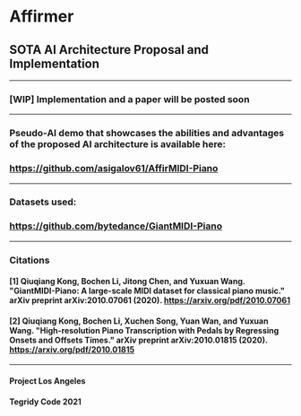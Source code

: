 # Affirmer

## SOTA AI Architecture Proposal and Implementation

***

### [WIP] Implementation and a paper will be posted soon

***

### Pseudo-AI demo that showcases the abilities and advantages of the proposed AI architecture is available here:

### https://github.com/asigalov61/AffirMIDI-Piano

***

### Datasets used:

### https://github.com/bytedance/GiantMIDI-Piano

***

### Citations

#### [1] Qiuqiang Kong, Bochen Li, Jitong Chen, and Yuxuan Wang. "GiantMIDI-Piano: A large-scale MIDI dataset for classical piano music." arXiv preprint arXiv:2010.07061 (2020). https://arxiv.org/pdf/2010.07061

#### [2] Qiuqiang Kong, Bochen Li, Xuchen Song, Yuan Wan, and Yuxuan Wang. "High-resolution Piano Transcription with Pedals by Regressing Onsets and Offsets Times." arXiv preprint arXiv:2010.01815 (2020). https://arxiv.org/pdf/2010.01815

***

#### Project Los Angeles

#### Tegridy Code 2021
